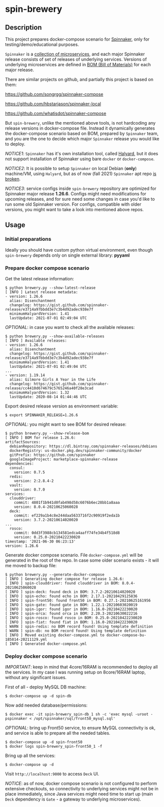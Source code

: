 # spin-brewery

## Description
This project prepares docker-compose scenario for [Spinnaker](https://spinnaker.io/docs/), only for testing/demo/educational purposes. 

`Spinnaker` is a [collection of microservices](https://spinnaker.io/docs/reference/architecture/microservices-overview/), and each major Spinnaker release consists of set of releases of underlying services. Versions of underlying microservices are defined in [BOM (Bill of Materials)](https://spinnaker.io/docs/guides/operator/custom-boms/#the-bill-of-materials-bom) for each major release.

There are similar projects on github, and partially this project is based on them:

https://github.com/songrgg/spinnaker-compose

https://github.com/hbstarjason/spinnaker-local

https://github.com/whatisdot/spinnaker-compose

But `spin-brewery`, unlike the mentioned above tools, is not hardcoding any release versions in docker-compose file. Instead it dynamically generates the docker-compose scenario based on BOM, prepared by `Spinnaker` team, and you are the one to decide which major `Spinnaker` release you would like to deploy.

*NOTICE1*: `Spinnaker` has it's own installation tool, called [Halyard](https://spinnaker.io/docs/setup/install/halyard/), but it does not support installation of Spinnaker using bare `docker` or `docker-compose`.

*NOTICE2*: It is possible to setup `Spinnaker` on local Debian (**only**) machine/VM, using `Halyard`, but as of now (fall 2021) `Spinnaker` apt repo [is broken](https://github.com/spinnaker/spinnaker/issues/6488).

*NOTICE3*: service configs inside `spin-brewery` repository are optimized for Spinnaker major release **1.26.6**. Configs might need modifications for upcoming releases, and for sure need some changes in case you'd like to run some old Spinnaker version. For configs, compatible with older versions, you might want to take a look into mentioned above repos.

## Usage
### Initial preparations
Ideally you should have custom python virtual environment, even though `spin-brewery` depends only on single external library: **pyyaml**

### Prepare docker compose scenario
Get the latest release information:
```
$ python brewery.py --show-latest-release
[ INFO ] Latest release metadata:
- version: 1.26.6
  alias: Disenchantment
  changelog: https://gist.github.com/spinnaker-release/e3714a97bbdd3e7c3b4d92adec938e7f
  minimumHalyardVersion: 1.41
  lastUpdate: 2021-07-01 02:49:04 UTC
```
*OPTIONAL*: in case you want to check all the available releases:
```
$ python brewery.py --show-available-releases
[ INFO ] Available releases:
- version: 1.26.6
  alias: Disenchantment
  changelog: https://gist.github.com/spinnaker-release/e3714a97bbdd3e7c3b4d92adec938e7f
  minimumHalyardVersion: 1.41
  lastUpdate: 2021-07-01 02:49:04 UTC
...
- version: 1.19.14
  alias: Gilmore Girls A Year in the Life
  changelog: https://gist.github.com/spinnaker-release/cc4410d674679c5765246a40f28e3cad
  minimumHalyardVersion: 1.32
  lastUpdate: 2020-08-14 01:44:46 UTC
```
Export desired release version as environment variable:
```
$ export SPINNAKER_RELEASE=1.26.6
```
*OPTIONAL*: you might want to see BOM for desired release:
```
$ python brewery.py --show-release-bom
[ INFO ] BOM for release 1.26.6:
artifactSources:
  debianRepository: https://dl.bintray.com/spinnaker-releases/debians
  dockerRegistry: us-docker.pkg.dev/spinnaker-community/docker
  gitPrefix: https://github.com/spinnaker
  googleImageProject: marketplace-spinnaker-release
dependencies:
  consul:
    version: 0.7.5
  redis:
    version: 2:2.8.4-2
  vault:
    version: 0.7.0
services:
  clouddriver:
    commit: 4801f1b941d0fab498d58c6076b6ec28bb1a8aaa
    version: 8.0.4-20210625060028
  deck:
    commit: ef229a1b4c8e244daa5633716f2c90919f2eda1b
    version: 3.7.2-20210614020020
...
  rosco:
    commit: 0dd3f3988cb134581edca4aaff74fe34b4f518d8
    version: 0.25.0-20210422230020
timestamp: '2021-06-30 06:23:13'
version: 1.26.6
```
Generate docker compose scenario. File `docker-compose.yml` will be generated in the root of the repo. In case some older scenario exists - it will me moved to backup file:
```
$ python brewery.py --generate-docker-compose
[ INFO ] Generating docker compose for release 1.26.6:
[ INFO ] spin-clouddriver: found clouddriver in BOM: 8.0.4-20210625060028
[ INFO ] spin-deck: found deck in BOM: 3.7.2-20210614020020
[ INFO ] spin-echo: found echo in BOM: 2.17.1-20210429125836
[ INFO ] spin-front50: found front50 in BOM: 0.27.1-20210625161956
[ INFO ] spin-gate: found gate in BOM: 1.22.1-20210603020019
[ INFO ] spin-igor: found igor in BOM: 1.16.0-20210422230020
[ INFO ] spin-orca: found orca in BOM: 2.20.3-20210630022216
[ INFO ] spin-rosco: found rosco in BOM: 0.25.0-20210422230020
[ INFO ] spin-fiat: found fiat in BOM: 1.16.0-20210422230020
[ WARN ] spin-redis: no BOM record found! Using template definition
[ WARN ] spin-db: no BOM record found! Using template definition
[ INFO ] Moved existing docker-compose.yml to docker-compose-bu-185814-20211129.yml
[ INFO ] Generated docker-compose.yml
```
### Deploy docker compose scenario
*IMPORTANT*: keep in mind that 4core/16RAM is recommended to deploy all the services. In my case I was running setup on 8core/16RAM laptop, without any significant issues.

First of all - deploy MySQL DB machine:
```
$ docker-compose up -d spin-db
```
Now add needed database/permissions:
```
$ docker exec -it spin-brewery_spin-db_1 sh -c 'exec mysql -uroot -pspinnaker < /opt/spinnaker/sql/front50_mysql.sql'
```
*OPTIONAL*: bring up Front50 service, to ensure MySQL connectivity is ok, and service is able to prepare all the needed tables.
```
$ docker-compose up -d spin-front50
$ docker logs spin-brewery_spin-front50_1 -f
```
Bring up all the services:
```
$ docker-compose up -d
```
Visit `http://localhost:9000` to access `Deck` UI.

*NOTICE*: as of now, docker compose scenario is not configured to perform extensive checkouts, so connectivity to underlying services might not be in place immediately, since Java services might need time to start up (main `Deck` dependency is `Gate` - a gateway to underlying microservices).
